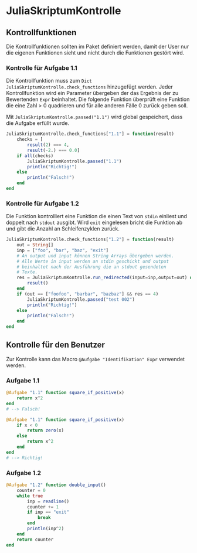 # JuliaSkriptumKontrolle


## Kontrollfunktionen
Die Kontrollfunktionen sollten im Paket definiert werden, damit der
User nur die eigenen Funktionen sieht und nicht durch die Funktionen
gestört wird.

### Kontrolle für Aufgabe 1.1

Die Kontrollfunktion muss zum `Dict` `JuliaSkriptumKontrolle.check_functions` hinzugefügt werden.
Jeder Kontrollfunktion wird ein Parameter übergeben der das Ergebnis der zu Bewertenden `Expr` beinhaltet.
Die folgende Funktion überprüft eine Funktion die eine Zahl > 0 quadrieren und für alle anderen Fälle 0 zurück geben soll.

Mit `JuliaSkriptumKontrolle.passed("1.1")` wird global gespeichert, dass die Aufgabe erfüllt wurde.

```julia
JuliaSkriptumKontrolle.check_functions["1.1"] = function(result)
    checks = [
        result(2) === 4,
        result(-2.) === 0.0]
    if all(checks)
        JuliaSkriptumKontrolle.passed("1.1")
        println("Richtig!")
    else
        println("Falsch!")
    end
end
```

### Kontrolle für Aufgabe 1.2

Die Funktion kontrolliert eine Funktion die einen Text von `stdin` einliest und doppelt nach `stdout` ausgibt.
Wird `exit` eingelesen bricht die Funktion ab und gibt die Anzahl an Schleifenzyklen zurück.

```julia
JuliaSkriptumKontrolle.check_functions["1.2"] = function(result)
    out = String[]
    inp = ["foo", "bar", "baz", "exit"]
    # An output und input können String Arrays übergeben werden.
    # Alle Werte in input werden an stdin geschickt und output
    # beinhaltet nach der Ausführung die an stdout gesendeten
    # Texte.
    res = JuliaSkriptumKontrolle.run_redirected(input=inp,output=out) do
        result()
    end
    if (out == ["foofoo", "barbar", "bazbaz"] && res == 4)
        JuliaSkriptumKontrolle.passed("test 002")
        println("Richtig!")
    else
        println("Falsch!")
    end
end
```

## Kontrolle für den Benutzer

Zur Kontrolle kann das Macro `@Aufgabe "Identifikation" Expr` verwendet werden.

### Aufgabe 1.1

```julia
@Aufgabe "1.1" function square_if_positive(x)
    return x^2
end
# --> Falsch!

@Aufgabe "1.1" function square_if_positive(x)
    if x < 0
        return zero(x)
    else
        return x^2
    end
end
# --> Richtig!
```

### Aufgabe 1.2

```julia
@Aufgabe "1.2" function double_input()
    counter = 0
    while true
        inp = readline()
        counter += 1
        if inp == "exit"
            break
        end
        println(inp^2)
    end
    return counter
end

```
